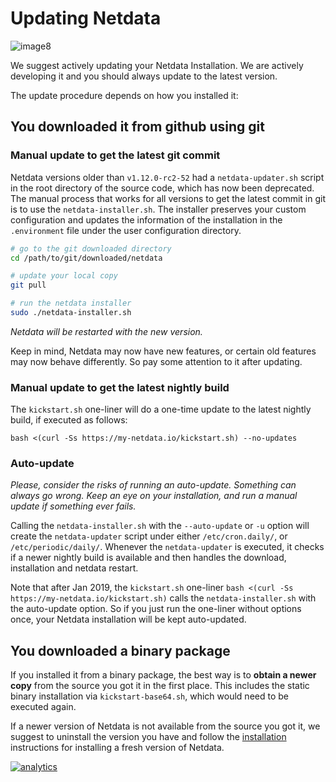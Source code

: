 # Updating Netdata

![image8](https://cloud.githubusercontent.com/assets/2662304/14253735/536f4580-fa95-11e5-9f7b-99112b31a5d7.gif)


We suggest actively updating your Netdata Installation. We are actively developing it and you should always update to the latest version.

The update procedure depends on how you installed it:

## You downloaded it from github using git

### Manual update to get the latest git commit

Netdata versions older than `v1.12.0-rc2-52` had a `netdata-updater.sh` script in the root directory of the source code, which has now been deprecated. The manual process that works for all versions to get the latest commit in git is to use the `netdata-installer.sh`. The installer preserves your custom configuration and updates the information of the installation in the `.environment` file under the user configuration directory.

```sh
# go to the git downloaded directory
cd /path/to/git/downloaded/netdata

# update your local copy
git pull

# run the netdata installer
sudo ./netdata-installer.sh
```

_Netdata will be restarted with the new version._

Keep in mind, Netdata may now have new features, or certain old features may now behave differently. So pay some attention to it after updating.

### Manual update to get the latest nightly build

The `kickstart.sh` one-liner will do a one-time update to the latest nightly build, if executed as follows:
```
bash <(curl -Ss https://my-netdata.io/kickstart.sh) --no-updates
```

### Auto-update

_Please, consider the risks of running an auto-update. Something can always go wrong. Keep an eye on your installation, and run a manual update if something ever fails._

Calling the `netdata-installer.sh` with the `--auto-update` or `-u` option will create the `netdata-updater` script under 
either  `/etc/cron.daily/`, or `/etc/periodic/daily/`. Whenever the `netdata-updater` is executed, it checks if a newer nightly build is available and then handles the download, installation and netdata restart.  

Note that after Jan 2019, the `kickstart.sh` one-liner `bash <(curl -Ss https://my-netdata.io/kickstart.sh)` calls the `netdata-installer.sh` with the auto-update option. So if you just run the one-liner without options once, your Netdata installation will be kept auto-updated.


## You downloaded a binary package

If you installed it from a binary package, the best way is to **obtain a newer copy** from the source you got it in the first place. This includes the static binary installation via `kickstart-base64.sh`, which would need to be executed again.

If a newer version of Netdata is not available from the source you got it, we suggest to uninstall the version you have and follow the [installation](README.md) instructions for installing a fresh version of Netdata.


[![analytics](https://www.google-analytics.com/collect?v=1&aip=1&t=pageview&_s=1&ds=github&dr=https%3A%2F%2Fgithub.com%2Fnetdata%2Fnetdata&dl=https%3A%2F%2Fmy-netdata.io%2Fgithub%2Finstaller%2FUPDATE&_u=MAC~&cid=5792dfd7-8dc4-476b-af31-da2fdb9f93d2&tid=UA-64295674-3)]()

